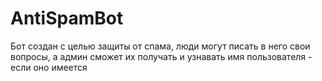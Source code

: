 # AntiSpamBot


Бот создан с целью защиты от спама, люди могут писать в него свои вопросы, а админ сможет их получать и узнавать имя пользователя - если оно имеется
